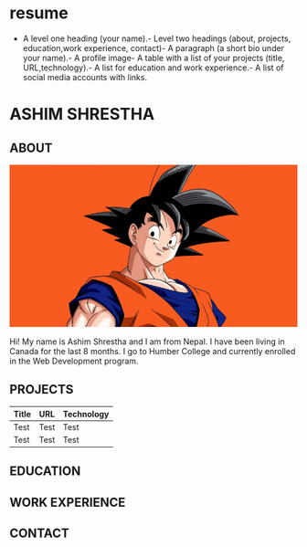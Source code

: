 # resume

- A level one heading (your name).- Level two headings (about, projects, education,work experience, contact)- A paragraph (a short bio under your name).- A profile image- A table with a list of your projects (title, URL,technology).- A list for education and work experience.- A list of social media accounts with links.

# ASHIM SHRESTHA

## ABOUT

![Profile Pic](_readme/goku-san.jpeg)

Hi! My name is Ashim Shrestha and I am from Nepal. I have been living in Canada for the last 8 months. I go to Humber College and currently enrolled in the Web Development program.

## PROJECTS

| Title |   URL  | Technology |
|-------|--------| -----------|
| Test  |   Test |   Test     |
| Test  |   Test |   Test     |


## EDUCATION
## WORK EXPERIENCE
## CONTACT